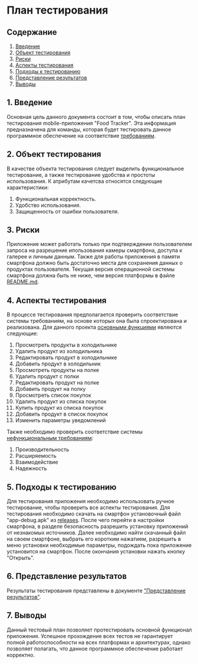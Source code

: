 # План тестирования  
## Содержание    

1. [Введение](#par1) 
2. [Объект тестирования](#par2)
3. [Риски](#par3)
4. [Аспекты тестирования](#par4)
5. [Подходы к тестированию](#par5)
6. [Представление результатов](#par6)
7. [Выводы](#par7)

## <a name="par1">1. Введение</a>
Основная цель данного документа состоит в том, чтобы описать план тестирования mobile-приложения "Food Tracker". 
Эта информация предназначена для команды, которая будет тестировать данное программное обеспечение на соответствие [требованиям](SRS.md).

## <a name="par2">2. Объект тестирования</a>
В качестве объекта тестирования следует выделить функциональное тестирование, а также тестирование удобства и простоты использования. 
К атрибутам качетсва относятся следующие характеристики:
1. Функциональная корректность.
2. Удобство использования.
3. Защищенность от ошибки пользователя.

## <a name="par3">3. Риски</a>
Приложение может работать только при подтверждении пользователем запроса на разрешение ипользования камеры смартфона, доступа к галерее и личным данным. 
Также для работы приложения в памяти смартфона должно быть достаточно места для сохранения данных о продуктах пользователя. Текущая версия
операционной системы смартфона должна быть не ниже, чем версия платформы в файле [README.md](../README.md).

## <a name="par4">4. Аспекты тестирования</a>
В процессе тестирования предполагается проверить соответствие системы требованиям, на основе которых она была спроектирована и 
реализована. Для данного проекта [основными функциями](SRS.md#par3.1.1) являются следующие:
1. Просмотреть продукты  в холодильнике
2. Удалить продукт из холодильника
3. Редактировать продукт в холодильнике
4. Добавить продукт в холодильник
5. Просмотреть продукты  на полке
6. Удалить продукт с полки
7. Редактировать продукт на полке
8. Добавить продукт на полку
9. Просмотреть список покупок
10. Удалить продукт из списка покупок
11. Купить продукт из списка покупок
12. Добавить продукт в список покупок
13. Изменить параметры уведомлений
      
Также необходимо проверить соответствие системы [нефункциональным требованиям](SRS.md#par3.2.1):  
1. Производительность
2. Расширяемость
3. Взаимодействие
4. Надежность

## <a name="par5">5. Подходы к тестированию</a>
Для тестирования приложения необходимо использовать ручное тестирование, чтобы проверить все аспекты тестирования. 
Для тестирования необходимо скачать на смартфон установочный файл "app-debug.apk" из [releases](https://github.com/PavelBogdevich/Food-Tracker/releases). 
После чего перейти в настройки смартфона, в разделе безопасность разрешить установку приложений от незнакомых источников. Далее необходимо найти скачанный файл на своем смартфоне, 
выбрать его коротким нажатием, разрешить в меню установки необходимые параметры, подождать пока приложение установится на смартфон. После окончания установки нажать кнопку "Открыть". 

## <a name="par6">6. Представление результатов</a>
Результаты тестирования представлены в документе ["Представление результатов"](TestResults.md).
## <a name="par7">7. Выводы</a>
Данный тестовый план позволяет протестировать основной функционал приложения. Успешное прохождение всех тестов не гарантирует 
полной работоспособности на всех платформах и архитектурах, однако позволяет полагать, что данное программное обеспечение работает корректно.
